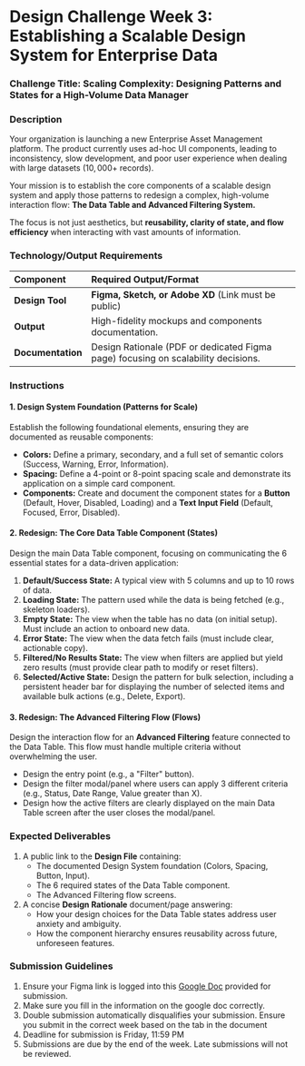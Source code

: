# Design Challenge Week 3: Establishing a Scalable Design System for Enterprise Data

### **Challenge Title: Scaling Complexity: Designing Patterns and States for a High-Volume Data Manager**

### **Description**

Your organization is launching a new Enterprise Asset Management platform. The product currently uses ad-hoc UI components, leading to inconsistency, slow development, and poor user experience when dealing with large datasets ($10,000+$ records).

Your mission is to establish the core components of a scalable design system and apply those patterns to redesign a complex, high-volume interaction flow: **The Data Table and Advanced Filtering System.**

The focus is not just aesthetics, but **reusability, clarity of state, and flow efficiency** when interacting with vast amounts of information.

### **Technology/Output Requirements**

| Component | Required Output/Format |
| :--- | :--- |
| **Design Tool** | **Figma, Sketch, or Adobe XD** (Link must be public) |
| **Output** | High-fidelity mockups and components documentation. |
| **Documentation** | Design Rationale (PDF or dedicated Figma page) focusing on scalability decisions. |

### **Instructions**

#### **1. Design System Foundation (Patterns for Scale)**

Establish the following foundational elements, ensuring they are documented as reusable components:

* **Colors:** Define a primary, secondary, and a full set of semantic colors (Success, Warning, Error, Information).
* **Spacing:** Define a $4$-point or $8$-point spacing scale and demonstrate its application on a simple card component.
* **Components:** Create and document the component states for a **Button** (Default, Hover, Disabled, Loading) and a **Text Input Field** (Default, Focused, Error, Disabled).

#### **2. Redesign: The Core Data Table Component (States)**

Design the main Data Table component, focusing on communicating the $6$ essential states for a data-driven application:

1.  **Default/Success State:** A typical view with $5$ columns and up to $10$ rows of data.
2.  **Loading State:** The pattern used while the data is being fetched (e.g., skeleton loaders).
3.  **Empty State:** The view when the table has no data (on initial setup). Must include an action to onboard new data.
4.  **Error State:** The view when the data fetch fails (must include clear, actionable copy).
5.  **Filtered/No Results State:** The view when filters are applied but yield zero results (must provide clear path to modify or reset filters).
6.  **Selected/Active State:** Design the pattern for bulk selection, including a persistent header bar for displaying the number of selected items and available bulk actions (e.g., Delete, Export).

#### **3. Redesign: The Advanced Filtering Flow (Flows)**

Design the interaction flow for an **Advanced Filtering** feature connected to the Data Table. This flow must handle multiple criteria without overwhelming the user.

* Design the entry point (e.g., a "Filter" button).
* Design the filter modal/panel where users can apply $3$ different criteria (e.g., Status, Date Range, Value greater than X).
* Design how the active filters are clearly displayed on the main Data Table screen after the user closes the modal/panel.

### **Expected Deliverables**

1.  A public link to the **Design File** containing:
    * The documented Design System foundation (Colors, Spacing, Button, Input).
    * The $6$ required states of the Data Table component.
    * The Advanced Filtering flow screens.
2.  A concise **Design Rationale** document/page answering:
    * How your design choices for the Data Table states address user anxiety and ambiguity.
    * How the component hierarchy ensures reusability across future, unforeseen features.

### **Submission Guidelines**

1.  Ensure your Figma link is logged into this [Google Doc](https://docs.google.com/document/d/1epdj4Ese9ujA8FqKzSlxhlwJuaRlMbyD_IZenRRedCM/edit?usp=sharing) provided for submission.
2.  Make sure you fill in the information on the google doc correctly.
3.  Double submission automatically disqualifies your submission. Ensure you submit in the correct week based on the tab in the document
4.  Deadline for submission is Friday, 11:59 PM
5.  Submissions are due by the end of the week. Late submissions will not be reviewed.
